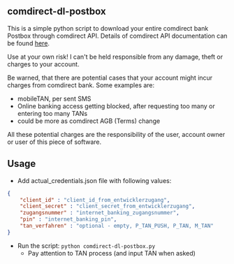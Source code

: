 ## comdirect-dl-postbox

This is a simple python script to download your entire comdirect bank Postbox through comdirect API.
Details of comdirect API documentation can be found [here](https://developer.comdirect.de/).

Use at your own risk! I can't be held responsible from any damage, theft or charges to your account. 

Be warned, that there are potential cases that your account might incur charges from comdirect bank.
Some examples are:
- mobileTAN, per sent SMS
- Online banking access getting blocked, after requesting too many or entering too many TANs
- could be more as comdirect AGB (Terms) change

All these potential charges are the responsibility of the user, account owner or user of this piece of software.

## Usage

- Add actual_credentials.json file with following values:
```json
{
    "client_id" : "client_id_from_entwicklerzugang",
    "client_secret" : "client_secret_from_entwicklerzugang",
    "zugangsnummer" : "internet_banking_zugangsnummer",
    "pin" : "internet_banking_pin",
    "tan_verfahren" : "optional - empty, P_TAN_PUSH, P_TAN, M_TAN"
}
```

- Run the script: `python comdirect-dl-postbox.py`
  - Pay attention to TAN process (and input TAN when asked)